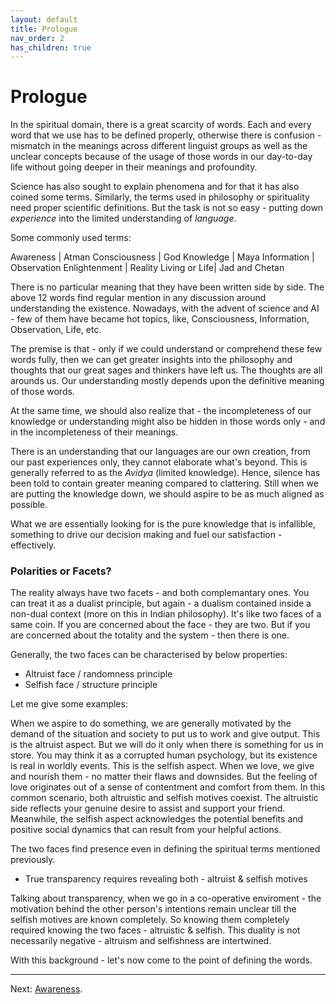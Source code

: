 ```yaml
---
layout: default
title: Prologue
nav_order: 2
has_children: true
---
```


# Prologue

In the spiritual domain, there is a great scarcity of words. Each and every word that we use has to be defined properly, otherwise there is confusion - mismatch in the meanings across different linguist groups as well as the unclear concepts because of the usage of those words in our day-to-day life without going deeper in their meanings and profoundity.

Science has also sought to explain phenomena and for that it has also coined some terms. Similarly, the terms used in philosophy or spirituality need proper scientific definitions. But the task is not so easy - putting down *experience* into the limited understanding of *language*.

Some commonly used terms:

Awareness     |  Atman
Consciousness |  God
Knowledge     |  Maya
Information   |  Observation
Enlightenment |  Reality
Living or Life|  Jad and Chetan

There is no particular meaning that they have been written side by side. The above 12 words find regular mention in any discussion around understanding the existence. Nowadays, with the advent of science and AI - few of them have became hot topics, like, Consciousness, Information, Observation, Life, etc.

The premise is that - only if we could understand or comprehend these few words fully, then we can get greater insights into the philosophy and thoughts that our great sages and thinkers have left us. The thoughts are all arounds us. Our understanding mostly depends upon the definitive meaning of those words.

At the same time, we should also realize that - the incompleteness of our knowledge or understanding might also be hidden in those words only - and in the incompleteness of their meanings. 

There is an understanding that our languages are our own creation, from our past experiences only, they cannot elaborate what's beyond. This is generally referred to as the *Avidya* (limited knowledge). Hence, silence has been told to contain greater meaning compared to clattering. Still when we are putting the knowledge down, we should aspire to be as much aligned as possible.

What we are essentially looking for is the pure knowledge that is infallible, something to drive our decision making and fuel our satisfaction - effectively.

### Polarities or Facets?

The reality always have two facets - and both complemantary ones. You can treat it as a dualist principle, but again - a dualism contained inside a non-dual context (more on this in Indian philosophy). It's like two faces of a same coin. If you are concerned about the face - they are two. But if you are concerned about the totality and the system - then there is one.

Generally, the two faces can be characterised by below properties:
- Altruist face / randomness principle 
- Selfish face / structure principle

Let me give some examples: 

When we aspire to do something, we are generally motivated by the demand of the situation and society to put us to work and give output. This is the altruist aspect. But we will do it only when there is something for us in store. You may think it as a corrupted human psychology, but its existence is real in worldly events. This is the selfish aspect.
When we love, we give and nourish them - no matter their flaws and downsides. But the feeling of love originates out of a sense of contentment and comfort from them.
In this common scenario, both altruistic and selfish motives coexist. The altruistic side reflects your genuine desire to assist and support your friend. Meanwhile, the selfish aspect acknowledges the potential benefits and positive social dynamics that can result from your helpful actions.

The two faces find presence even in defining the spiritual terms mentioned previously.

- True transparency requires revealing both - altruist & selfish motives

Talking about transparency, when we go in a co-operative enviroment - the motivation behind the other person's intentions remain unclear till the selfish motives are known completely. So knowing them completely required knowing the two faces - altruistic & selfish. This duality is not necessarily negative - altruism and selfishness are intertwined.

With this background - let's now come to the point of defining the words.

---

Next: [Awareness](/home/c0/aware/).